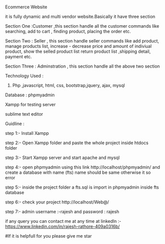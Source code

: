 #
Ecommerce Website 

it is fully dynamic and multi vendor website.Basically it have three section 

Section One :Customer ,this section handle all the customer commands like searching, add to cart , finding product, placing the order etc.

Section Two : Seller , this section handle seller commands like add product, manage products list, increase - decrease price and amount of indiviual product, show the selled product list 
return product list ,shipping detail, payment etc.

Section Three : Adminstration , this section handle all the above two section

Technology Used :

1) Php ,javascript, html, css, bootstrap,jquery, ajax, mysql

Database : phpmyadmin

Xampp for testing server

sublime text editor

Guidline :

step 1:- Install Xampp

step 2:- Open Xampp folder and paste the whole project inside htdocs folder

step 3:- Start Xampp server and start apache and mysql

step 4:- open phpmyadmin using this link http://localhost/phpmyadmin/ and create a database with name (fts) name should be same otherwise it so error

step 5:- inside the project folder a fts.sql is import in phpmyadmin inside fts database

step 6:- check your project http://localhost/Web@/

step 7:- admin username :-rajesh and password : rajesh

if any query you can contact me at any time at linkedIn :-https://www.linkedin.com/in/rajesh-rathore-409a0316b/

#If it is helpfull for you please give me star


